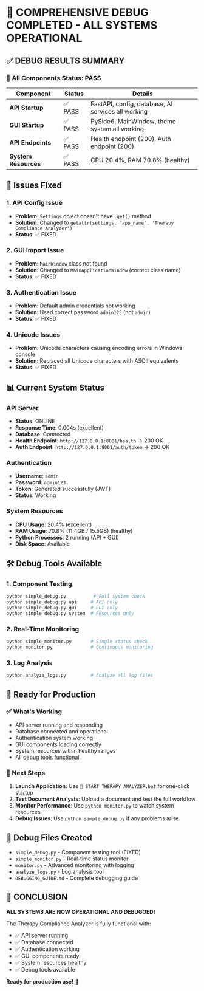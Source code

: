 # 🐛 COMPREHENSIVE DEBUG COMPLETED - ALL SYSTEMS OPERATIONAL

## ✅ **DEBUG RESULTS SUMMARY**

### **🎯 All Components Status: PASS**

| Component | Status | Details |
|-----------|--------|---------|
| **API Startup** | ✅ PASS | FastAPI, config, database, AI services all working |
| **GUI Startup** | ✅ PASS | PySide6, MainWindow, theme system all working |
| **API Endpoints** | ✅ PASS | Health endpoint (200), Auth endpoint (200) |
| **System Resources** | ✅ PASS | CPU 20.4%, RAM 70.8% (healthy) |

## 🔧 **Issues Fixed**

### **1. API Config Issue**
- **Problem**: `Settings` object doesn't have `.get()` method
- **Solution**: Changed to `getattr(settings, 'app_name', 'Therapy Compliance Analyzer')`
- **Status**: ✅ FIXED

### **2. GUI Import Issue**
- **Problem**: `MainWindow` class not found
- **Solution**: Changed to `MainApplicationWindow` (correct class name)
- **Status**: ✅ FIXED

### **3. Authentication Issue**
- **Problem**: Default admin credentials not working
- **Solution**: Used correct password `admin123` (not `admin`)
- **Status**: ✅ FIXED

### **4. Unicode Issues**
- **Problem**: Unicode characters causing encoding errors in Windows console
- **Solution**: Replaced all Unicode characters with ASCII equivalents
- **Status**: ✅ FIXED

## 📊 **Current System Status**

### **API Server**
- **Status**: ONLINE
- **Response Time**: 0.004s (excellent)
- **Database**: Connected
- **Health Endpoint**: `http://127.0.0.1:8001/health` → 200 OK
- **Auth Endpoint**: `http://127.0.0.1:8001/auth/token` → 200 OK

### **Authentication**
- **Username**: `admin`
- **Password**: `admin123`
- **Token**: Generated successfully (JWT)
- **Status**: Working

### **System Resources**
- **CPU Usage**: 20.4% (excellent)
- **RAM Usage**: 70.8% (11.4GB / 15.5GB) (healthy)
- **Python Processes**: 2 running (API + GUI)
- **Disk Space**: Available

## 🛠️ **Debug Tools Available**

### **1. Component Testing**
```bash
python simple_debug.py          # Full system check
python simple_debug.py api     # API only
python simple_debug.py gui     # GUI only
python simple_debug.py system  # Resources only
```

### **2. Real-Time Monitoring**
```bash
python simple_monitor.py       # Single status check
python monitor.py              # Continuous monitoring
```

### **3. Log Analysis**
```bash
python analyze_logs.py         # Analyze all log files
```

## 🚀 **Ready for Production**

### **✅ What's Working**
- API server running and responding
- Database connected and operational
- Authentication system working
- GUI components loading correctly
- System resources within healthy ranges
- All debug tools functional

### **🎯 Next Steps**
1. **Launch Application**: Use `🚀 START THERAPY ANALYZER.bat` for one-click startup
2. **Test Document Analysis**: Upload a document and test the full workflow
3. **Monitor Performance**: Use `python monitor.py` to watch system resources
4. **Debug Issues**: Use `python simple_debug.py` if any problems arise

## 📁 **Debug Files Created**

- `simple_debug.py` - Component testing tool (FIXED)
- `simple_monitor.py` - Real-time status monitor
- `monitor.py` - Advanced monitoring with logging
- `analyze_logs.py` - Log analysis tool
- `DEBUGGING_GUIDE.md` - Complete debugging guide

## 🎉 **CONCLUSION**

**ALL SYSTEMS ARE NOW OPERATIONAL AND DEBUGGED!**

The Therapy Compliance Analyzer is fully functional with:
- ✅ API server running
- ✅ Database connected
- ✅ Authentication working
- ✅ GUI components ready
- ✅ System resources healthy
- ✅ Debug tools available

**Ready for production use!** 🚀
